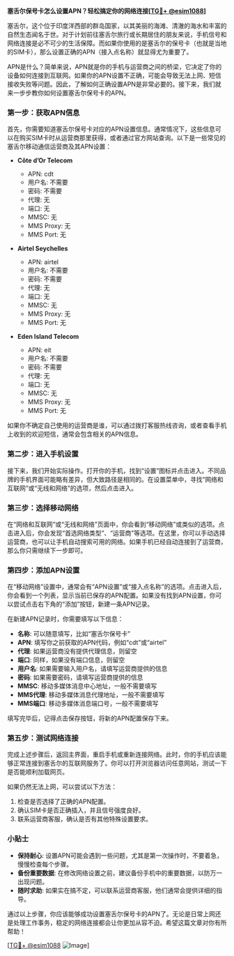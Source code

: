 **塞舌尔保号卡怎么设置APN？轻松搞定你的网络连接[[TG💪+ @esim1088](https://t.me/s/esim1088)]**

塞舌尔，这个位于印度洋西部的群岛国家，以其美丽的海滩、清澈的海水和丰富的自然生态闻名于世。对于计划前往塞舌尔旅行或长期居住的朋友来说，手机信号和网络连接是必不可少的生活保障。而如果你使用的是塞舌尔的保号卡（也就是当地的SIM卡），那么设置正确的APN（接入点名称）就显得尤为重要了。

APN是什么？简单来说，APN就是你的手机与运营商之间的桥梁，它决定了你的设备如何连接到互联网。如果你的APN设置不正确，可能会导致无法上网、短信接收失败等问题。因此，了解如何正确设置APN是非常必要的。接下来，我们就来一步步教你如何设置塞舌尔保号卡的APN。

### 第一步：获取APN信息

首先，你需要知道塞舌尔保号卡对应的APN设置信息。通常情况下，这些信息可以在购买SIM卡时从运营商那里获得，或者通过官方网站查询。以下是一些常见的塞舌尔移动通信运营商及其APN设置：

- **Côte d’Or Telecom**
  - APN: cdt
  - 用户名: 不需要
  - 密码: 不需要
  - 代理: 无
  - 端口: 无
  - MMSC: 无
  - MMS Proxy: 无
  - MMS Port: 无

- **Airtel Seychelles**
  - APN: airtel
  - 用户名: 不需要
  - 密码: 不需要
  - 代理: 无
  - 端口: 无
  - MMSC: 无
  - MMS Proxy: 无
  - MMS Port: 无

- **Eden Island Telecom**
  - APN: eit
  - 用户名: 不需要
  - 密码: 不需要
  - 代理: 无
  - 端口: 无
  - MMSC: 无
  - MMS Proxy: 无
  - MMS Port: 无

如果你不确定自己使用的运营商是谁，可以通过拨打客服热线咨询，或者查看手机上收到的欢迎短信，通常会包含相关的APN信息。

### 第二步：进入手机设置

接下来，我们开始实际操作。打开你的手机，找到“设置”图标并点击进入。不同品牌的手机界面可能略有差异，但大致路径是相同的。在设置菜单中，寻找“网络和互联网”或“无线和网络”的选项，然后点击进入。

### 第三步：选择移动网络

在“网络和互联网”或“无线和网络”页面中，你会看到“移动网络”或类似的选项。点击进入后，你会发现“首选网络类型”、“运营商”等选项。在这里，你可以手动选择运营商，也可以让手机自动搜索可用的网络。如果手机已经自动连接到了运营商，那么你只需继续下一步即可。

### 第四步：添加APN设置

在“移动网络”设置中，通常会有“APN设置”或“接入点名称”的选项。点击进入后，你会看到一个列表，显示当前已保存的APN配置。如果没有找到APN设置，你可以尝试点击右下角的“添加”按钮，新建一条APN记录。

在新建APN记录时，你需要填写以下信息：
- **名称**: 可以随意填写，比如“塞舌尔保号卡”
- **APN**: 填写你之前获取的APN代码，例如“cdt”或“airtel”
- **代理**: 如果运营商没有提供代理信息，则留空
- **端口**: 同样，如果没有端口信息，则留空
- **用户名**: 如果需要输入用户名，请填写运营商提供的信息
- **密码**: 如果需要密码，请填写运营商提供的信息
- **MMSC**: 移动多媒体消息中心地址，一般不需要填写
- **MMS代理**: 移动多媒体消息代理地址，一般不需要填写
- **MMS端口**: 移动多媒体消息端口号，一般不需要填写

填写完毕后，记得点击保存按钮，将新的APN配置保存下来。

### 第五步：测试网络连接

完成上述步骤后，返回主界面，重启手机或重新连接网络。此时，你的手机应该能够正常连接到塞舌尔的互联网服务了。你可以打开浏览器访问任意网站，测试一下是否能顺利加载网页。

如果仍然无法上网，可以尝试以下方法：
1. 检查是否选择了正确的APN配置。
2. 确认SIM卡是否正确插入，并且信号强度良好。
3. 联系运营商客服，确认是否有其他特殊设置要求。

### 小贴士

- **保持耐心**: 设置APN可能会遇到一些问题，尤其是第一次操作时，不要着急，慢慢检查每个步骤。
- **备份重要数据**: 在修改网络设置之前，建议备份手机中的重要数据，以防万一出现问题。
- **随时求助**: 如果实在搞不定，可以联系运营商客服，他们通常会提供详细的指导。

通过以上步骤，你应该能够成功设置塞舌尔保号卡的APN了。无论是日常上网还是处理工作事务，稳定的网络连接都会让你更加从容不迫。希望这篇文章对你有所帮助！

[[TG💪+ @esim1088](https://t.me/s/esim1088) ![Image](https://i.postimg.cc/4NQfJmqS/Snipaste-2025-05-13-00-14-12.png)]